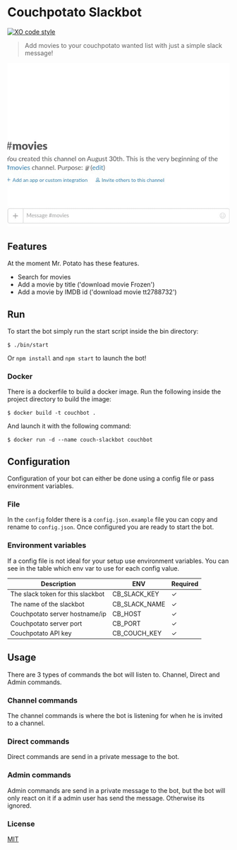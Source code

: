 
# Couchpotato Slackbot
[![XO code style](https://img.shields.io/badge/code_style-XO-5ed9c7.svg)](https://github.com/sindresorhus/xo)

> Add movies to your couchpotato wanted list with just a simple slack message!

![search and download example](assets/images/search-download.gif)

## Features
At the moment Mr. Potato has these features.
- Search for movies
- Add a movie by title ('download movie Frozen')
- Add a movie by IMDB id ('download movie tt2788732')

## Run
To start the bot simply run the start script inside the bin directory:
```
$ ./bin/start
```
Or `npm install` and `npm start` to launch the bot!

### Docker
There is a dockerfile to build a docker image.
Run the following inside the project directory to build the image:
```
$ docker build -t couchbot .
```
And launch it with the following command:
```
$ docker run -d --name couch-slackbot couchbot
```

## Configuration
Configuration of your bot can either be done using a config file or pass environment variables.

### File
In the `config` folder there is a `config.json.example` file you can copy and rename to `config.json`. Once configured you are ready to start the bot.

### Environment variables
If a config file is not ideal for your setup use environment variables. You can see in the table which env var to use for each config value.

| Description | ENV | Required |
|-------------|-----|----------|
| The slack token for this slackbot | CB_SLACK_KEY | ✓ |
| The name of the slackbot | CB_SLACK_NAME | ✓ |
| Couchpotato server hostname/ip | CB_HOST | ✓ |
| Couchpotato server port | CB_PORT | ✓ |
| Couchpotato API key | CB_COUCH_KEY | ✓ |

## Usage
There are 3 types of commands the bot will listen to. Channel, Direct and Admin commands.

### Channel commands
The channel commands is where the bot is listening for when he is invited to a channel.

### Direct commands
Direct commands are send in a private message to the bot.

### Admin commands
Admin commands are send in a private message to the bot, but the bot will only react on it if a admin user has send the message. Otherwise its ignored.

### License
[MIT](https://opensource.org/licenses/MIT)
